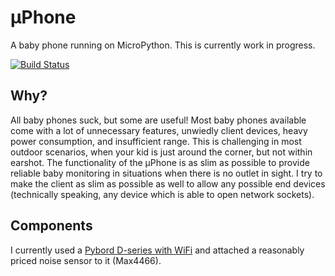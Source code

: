 # &#181;Phone
A baby phone running on MicroPython. This is currently work in
progress.

[![Build Status](https://travis-ci.org/windisch/uPhone.svg?branch=master)](https://travis-ci.org/windisch/uPhone)


## Why?
All baby phones suck, but some are useful! Most baby phones available
come with a lot of unnecessary features, unwiedly client devices,
heavy power consumption, and insufficient range. This is challenging
in most outdoor scenarios, when your kid is just around the corner,
but not within earshot. The functionality of the &#181;Phone is as
slim as possible to provide reliable baby monitoring in situations
when there is no outlet in sight. I try to make the client as slim as
possible as well to allow any possible end devices (technically
speaking, any device which is able to open network sockets).


## Components
I currently used a [Pybord D-series with
WiFi](https://store.micropython.org/product/PYBD-SF2-W4F2) and
attached a reasonably priced noise sensor to it (Max4466).
